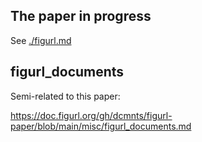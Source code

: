 ## The paper in progress

See [./figurl.md](./figurl.md)

## figurl_documents

Semi-related to this paper:

https://doc.figurl.org/gh/dcmnts/figurl-paper/blob/main/misc/figurl_documents.md